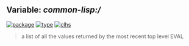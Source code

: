 ## Variable: ***common-lisp:/***
[![package](https://img.shields.io/badge/Package-COMMON--LISP-5f9ea0.svg?style=social&colorA=999999)](../) [![type](https://img.shields.io/badge/Type-Variable-5f9ea0.svg?style=social&colorA=999999)](../#variable) [![clhs](https://img.shields.io/badge/CLHS-/-5f9ea0.svg?style=social&colorA=999999)](http://www.lispworks.com/documentation/HyperSpec/Body/a_sl.htm) 

> a list of all the values returned by the most recent top level EVAL

